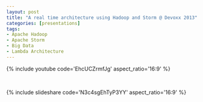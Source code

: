 ```yaml
---
layout: post
title: "A real time architecture using Hadoop and Storm @ Devoxx 2013"
categories: [presentations]
tags:
- Apache Hadoop
- Apache Storm
- Big Data
- Lambda Architecture
---
```


{% include youtube code='EhcUCZrmfJg' aspect_ratio='16:9' %}

<br/>

{% include slideshare code='N3c4sgEhTyP3YY' aspect_ratio='16:9' %}
